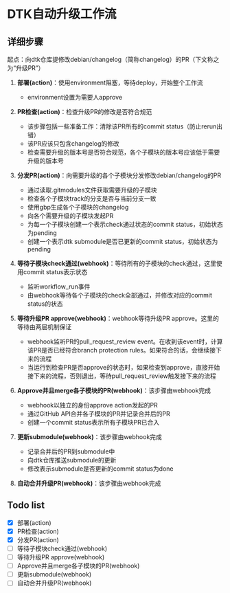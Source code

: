 # DTK自动升级工作流

## 详细步骤

起点：向dtk仓库提修改debian/changelog（简称changelog）的PR（下文称之为“升级PR”）

1. **部署(action)**：使用environment阻塞，等待deploy，开始整个工作流
   - environment设置为需要人approve

2. **PR检查(action)**：检查升级PR的修改是否符合规范
   - 该步骤包括一些准备工作：清除该PR所有的commit status（防止rerun出错）
   - 该PR应该只包含changelog的修改
   - 检查需要升级的版本号是否符合规范，各个子模块的版本号应该低于需要升级的版本号

3. **分发PR(action)**：向需要升级的各个子模块分发修改debian/changelog的PR
   - 通过读取.gitmodules文件获取需要升级的子模块
   - 检查各个子模块track的分支是否与当前分支一致
   - 使用gbp生成各个子模块的changelog
   - 向各个需要升级的子模块发起PR
   - 为每一个子模块创建一个表示check通过状态的commit status，初始状态为pending
   - 创建一个表示dtk submodule是否已更新的commit status，初始状态为pending

4. **等待子模块check通过(webhook)**：等待所有的子模块的check通过，这里使用commit status表示状态
   - 监听workflow_run事件
   - 由webhook等待各个子模块的check全部通过，并修改对应的commit status的状态

5. **等待升级PR approve(webhook)**：webhook等待升级PR approve。这里的等待由两层机制保证
   - webhook监听PR的pull_request_review event。在收到该event时，计算该PR是否已经符合branch protection rules。如果符合的话，会继续接下来的流程
   - 当运行到检查PR是否approve的状态时，如果检查到approve，直接开始接下来的流程，否则退出，等待pull_request_review触发接下来的流程

6. **Approve并且merge各子模块的PR(webhook)**：该步骤由webhook完成
   - webhook以独立的身份approve action发起的PR
   - 通过GitHub API合并各子模块的PR并记录合并后的PR
   - 创建一个commit status表示所有子模块PR已合入

7. **更新submodule(webhook)**：该步骤由webhook完成
   - 记录合并后的PR到submodule中
   - 向dtk仓库推送submodule的更新
   - 修改表示submodule是否更新的commit status为done

8. **自动合并升级PR(webhook)**：该步骤由webhook完成

## Todo list

- [x] 部署(action)
- [x] PR检查(action)
- [x] 分发PR(action)
- [ ] 等待子模块check通过(webhook)
- [ ] 等待升级PR approve(webhook)
- [ ] Approve并且merge各子模块的PR(webhook)
- [ ] 更新submodule(webhook)
- [ ] 自动合并升级PR(webhook)

